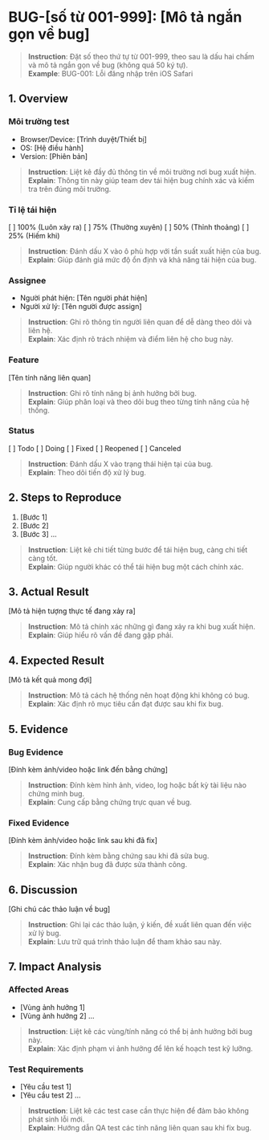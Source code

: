 # BUG-[số từ 001-999]: [Mô tả ngắn gọn về bug]

> **Instruction**: Đặt số theo thứ tự từ 001-999, theo sau là dấu hai chấm và mô tả ngắn gọn về bug (không quá 50 ký tự).  
> **Example**: BUG-001: Lỗi đăng nhập trên iOS Safari

## 1. Overview

### Môi trường test
- Browser/Device: [Trình duyệt/Thiết bị]
- OS: [Hệ điều hành]
- Version: [Phiên bản]

> **Instruction**: Liệt kê đầy đủ thông tin về môi trường nơi bug xuất hiện.  
> **Explain**: Thông tin này giúp team dev tái hiện bug chính xác và kiểm tra trên đúng môi trường.

### Tỉ lệ tái hiện
[ ] 100% (Luôn xảy ra)
[ ] 75% (Thường xuyên)
[ ] 50% (Thỉnh thoảng)
[ ] 25% (Hiếm khi)

> **Instruction**: Đánh dấu X vào ô phù hợp với tần suất xuất hiện của bug.  
> **Explain**: Giúp đánh giá mức độ ổn định và khả năng tái hiện của bug.

### Assignee
- Người phát hiện: [Tên người phát hiện]
- Người xử lý: [Tên người được assign]

> **Instruction**: Ghi rõ thông tin người liên quan để dễ dàng theo dõi và liên hệ.  
> **Explain**: Xác định rõ trách nhiệm và điểm liên hệ cho bug này.

### Feature
[Tên tính năng liên quan]

> **Instruction**: Ghi rõ tính năng bị ảnh hưởng bởi bug.  
> **Explain**: Giúp phân loại và theo dõi bug theo từng tính năng của hệ thống.

### Status
[ ] Todo
[ ] Doing
[ ] Fixed
[ ] Reopened
[ ] Canceled

> **Instruction**: Đánh dấu X vào trạng thái hiện tại của bug.  
> **Explain**: Theo dõi tiến độ xử lý bug.

## 2. Steps to Reproduce

1. [Bước 1]
2. [Bước 2]
3. [Bước 3]
...

> **Instruction**: Liệt kê chi tiết từng bước để tái hiện bug, càng chi tiết càng tốt.  
> **Explain**: Giúp người khác có thể tái hiện bug một cách chính xác.

## 3. Actual Result
[Mô tả hiện tượng thực tế đang xảy ra]

> **Instruction**: Mô tả chính xác những gì đang xảy ra khi bug xuất hiện.  
> **Explain**: Giúp hiểu rõ vấn đề đang gặp phải.

## 4. Expected Result
[Mô tả kết quả mong đợi]

> **Instruction**: Mô tả cách hệ thống nên hoạt động khi không có bug.  
> **Explain**: Xác định rõ mục tiêu cần đạt được sau khi fix bug.

## 5. Evidence

### Bug Evidence
[Đính kèm ảnh/video hoặc link đến bằng chứng]

> **Instruction**: Đính kèm hình ảnh, video, log hoặc bất kỳ tài liệu nào chứng minh bug.  
> **Explain**: Cung cấp bằng chứng trực quan về bug.

### Fixed Evidence
[Đính kèm ảnh/video hoặc link sau khi đã fix]

> **Instruction**: Đính kèm bằng chứng sau khi đã sửa bug.  
> **Explain**: Xác nhận bug đã được sửa thành công.

## 6. Discussion
[Ghi chú các thảo luận về bug]

> **Instruction**: Ghi lại các thảo luận, ý kiến, đề xuất liên quan đến việc xử lý bug.  
> **Explain**: Lưu trữ quá trình thảo luận để tham khảo sau này.

## 7. Impact Analysis

### Affected Areas
- [Vùng ảnh hưởng 1]
- [Vùng ảnh hưởng 2]
...

> **Instruction**: Liệt kê các vùng/tính năng có thể bị ảnh hưởng bởi bug này.  
> **Explain**: Xác định phạm vi ảnh hưởng để lên kế hoạch test kỹ lưỡng.

### Test Requirements
- [Yêu cầu test 1]
- [Yêu cầu test 2]
...

> **Instruction**: Liệt kê các test case cần thực hiện để đảm bảo không phát sinh lỗi mới.  
> **Explain**: Hướng dẫn QA test các tính năng liên quan sau khi fix bug. 